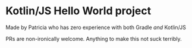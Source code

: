 # Kotlin/JS Hello World project

Made by Patricia who has zero experience with both Gradle *and* Kotlin/JS

PRs are non-ironically welcome. Anything to make this not suck terribly.

